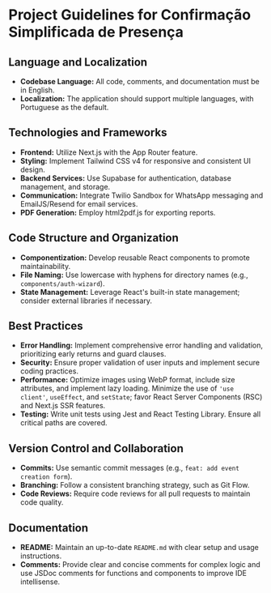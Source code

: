 # Project Guidelines for Confirmação Simplificada de Presença

## Language and Localization
- **Codebase Language:** All code, comments, and documentation must be in English.
- **Localization:** The application should support multiple languages, with Portuguese as the default.

## Technologies and Frameworks
- **Frontend:** Utilize Next.js with the App Router feature.
- **Styling:** Implement Tailwind CSS v4 for responsive and consistent UI design.
- **Backend Services:** Use Supabase for authentication, database management, and storage.
- **Communication:** Integrate Twilio Sandbox for WhatsApp messaging and EmailJS/Resend for email services.
- **PDF Generation:** Employ html2pdf.js for exporting reports.

## Code Structure and Organization
- **Componentization:** Develop reusable React components to promote maintainability.
- **File Naming:** Use lowercase with hyphens for directory names (e.g., `components/auth-wizard`).
- **State Management:** Leverage React's built-in state management; consider external libraries if necessary.

## Best Practices
- **Error Handling:** Implement comprehensive error handling and validation, prioritizing early returns and guard clauses.
- **Security:** Ensure proper validation of user inputs and implement secure coding practices.
- **Performance:** Optimize images using WebP format, include size attributes, and implement lazy loading. Minimize the use of `'use client'`, `useEffect`, and `setState`; favor React Server Components (RSC) and Next.js SSR features.
- **Testing:** Write unit tests using Jest and React Testing Library. Ensure all critical paths are covered.

## Version Control and Collaboration
- **Commits:** Use semantic commit messages (e.g., `feat: add event creation form`).
- **Branching:** Follow a consistent branching strategy, such as Git Flow.
- **Code Reviews:** Require code reviews for all pull requests to maintain code quality.

## Documentation
- **README:** Maintain an up-to-date `README.md` with clear setup and usage instructions.
- **Comments:** Provide clear and concise comments for complex logic and use JSDoc comments for functions and components to improve IDE intellisense.

